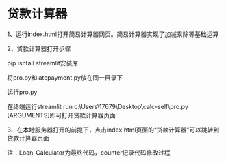 # 贷款计算器

1、运行index.html打开简易计算器网页。简易计算器实现了加减乘除等基础运算

2、贷款计算器打开步骤

pip isntall streamlit安装库

将pro.py和latepayment.py放在同一目录下

运行pro.py

在终端运行streamlit run c:\Users\17679\Desktop\calc-self\pro.py [ARGUMENTS]即可打开贷款计算器页面

3、在本地服务器打开的前提下，点击index.html页面的“贷款计算器”可以跳转到贷款计算器页面

注：Loan-Calculator为最终代码，counter记录代码修改过程
